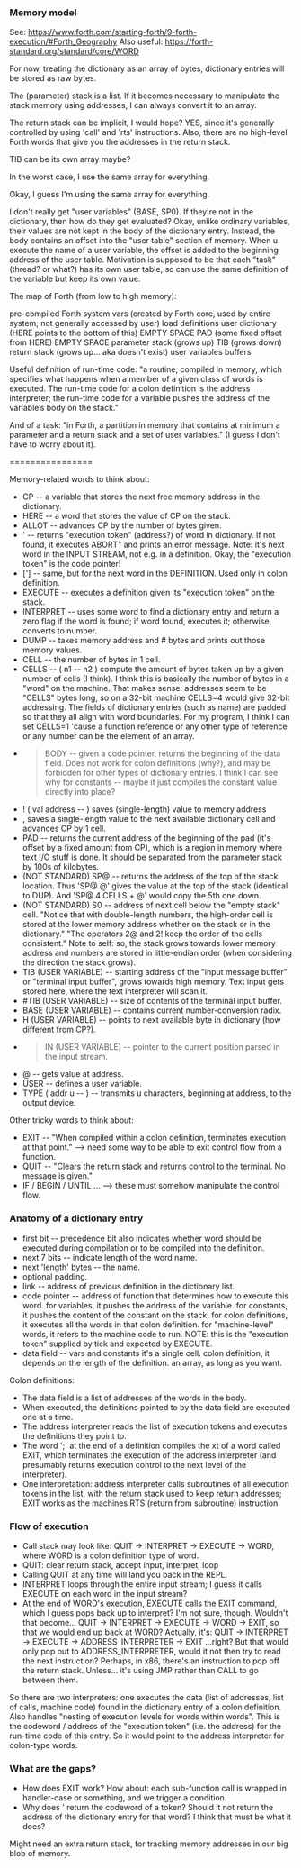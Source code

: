 ### Memory model
See: https://www.forth.com/starting-forth/9-forth-execution/#Forth_Geography
Also useful: https://forth-standard.org/standard/core/WORD

For now, treating the dictionary as an array of bytes, dictionary entries will be stored as raw bytes.

The (parameter) stack is a list. If it becomes necessary to manipulate the stack memory using addresses, I can always convert it to an array.

The return stack can be implicit, I would hope? YES, since it's generally controlled by using 'call' and 'rts' instructions. Also, there are no high-level Forth words that give you the addresses in the return stack.

TIB can be its own array maybe?

In the worst case, I use the same array for everything.

Okay, I guess I'm using the same array for everything.

I don't really get "user variables" (BASE, SP0). If they're not in the dictionary, then how do they get evaluated? Okay, unlike ordinary variables, their values are not kept in the body of the dictionary entry. Instead, the body contains an offset into the "user table" section of memory. When u execute the name of a user variable, the offset is added to the beginning address of the user table. Motivation is supposed to be that each "task" (thread? or what?) has its own user table, so can use the same definition of the variable but keep its own value.

The map of Forth (from low to high memory):

   pre-compiled Forth
   system vars (created by Forth core, used by entire system; not
                generally accessed by user)
   load definitions
   user dictionary (HERE points to the bottom of this)
   EMPTY SPACE
   PAD (some fixed offset from HERE)
   EMPTY SPACE
   parameter stack (grows up)
   TIB (grows down)
   return stack (grows up... aka doesn't exist)
   user variables
   buffers

Useful definition of run-time code: "a routine, compiled in memory, which specifies what happens when a member of a given class of words is executed. The run-time code for a colon definition is the address interpreter; the run-time code for a variable pushes the address of the variable’s body on the stack."

And of a task: "in Forth, a partition in memory that contains at minimum a parameter and a return stack and a set of user variables." (I guess I don't have to worry about it).

================

Memory-related words to think about:
* CP -- a variable that stores the next free memory address in the dictionary.
* HERE -- a word that stores the value of CP on the stack.
* ALLOT -- advances CP by the number of bytes given.
* ' -- returns "execution token" (address?) of word in dictionary. If not found, it executes ABORT" and prints an error message. Note: it's next word in the INPUT STREAM, not e.g. in a definition. Okay, the "execution token" is the code pointer!
* ['] -- same, but for the next word in the DEFINITION. Used only in colon definition.
* EXECUTE -- executes a definition given its "execution token" on the stack.
* INTERPRET -- uses some word to find a dictionary entry and return a zero flag if the word is found; if word found, executes it; otherwise, converts to number.
* DUMP -- takes memory address and # bytes and prints out those memory values.
* CELL -- the number of bytes in 1 cell.
* CELLS -- ( n1 -- n2 ) compute the amount of bytes taken up by a given number of cells (I think).
  I think this is basically the number of bytes in a "word" on the machine. That makes sense: addresses seem to be "CELLS" bytes long, so on a 32-bit machine CELLS=4 would give 32-bit addressing. The fields of dictionary entries (such as name) are padded so that they all align with word boundaries. For my program, I think I can set CELLS=1 'cause a function reference or any other type of reference or any number can be the element of an array.
* >BODY -- given a code pointer, returns the beginning of the data field. Does not work for colon definitions (why?), and may be forbidden for other types of dictionary entries. I think I can see why for constants -- maybe it just compiles the constant value directly into place?
* ! ( val address -- ) saves (single-length) value to memory address
* , saves a single-length value to the next available dictionary cell and advances CP by 1 cell.
* PAD -- returns the current address of the beginning of the pad (it's offset by a fixed amount from CP), which is a region in memory where text I/O stuff is done. It should be separated from the parameter stack by 100s of kilobytes.
* (NOT STANDARD) SP@ -- returns the address of the top of the stack location. Thus 'SP@ @' gives the value at the top of the stack (identical to DUP). And 'SP@ 4 CELLS + @' would copy the 5th one down.
* (NOT STANDARD) S0 -- address of next cell below the "empty stack" cell.
  "Notice that with double-length numbers, the high-order cell is stored at the lower memory address whether on the stack or in the dictionary."
  "The operators 2@ and 2! keep the order of the cells consistent."
  Note to self: so, the stack grows towards lower memory address and numbers are stored in little-endian order (when considering the direction the stack grows).
* TIB (USER VARIABLE) -- starting address of the "input message buffer" or "terminal input buffer", grows towards high memory. Text input gets stored here, where the text interpreter will scan it.
* #TIB (USER VARIABLE) -- size of contents of the terminal input buffer.
* BASE (USER VARIABLE) -- contains current number-conversion radix.
* H (USER VARIABLE) --  points to next available byte in dictionary (how different from CP?).
* >IN (USER VARIABLE) -- pointer to the current position parsed in the input stream.
* @ -- gets value at address.
* USER -- defines a user variable.
* TYPE ( addr u -- ) -- transmits u characters, beginning at address, to the output device.

Other tricky words to think about:
* EXIT -- "When compiled within a colon definition, terminates execution at that point."
  --> need some way to be able to exit control flow from a function.
* QUIT -- "Clears the return stack and returns control to the terminal. No message is given."
* IF / BEGIN / UNTIL ...
  --> these must somehow manipulate the control flow.

### Anatomy of a dictionary entry
- first bit -- precedence bit also indicates whether word should be executed during compilation or to be compiled into the definition.
- next 7 bits -- indicate length of the word name.
- next 'length' bytes -- the name.
- optional padding.
- link -- address of previous definition in the dictionary list.
- code pointer -- address of function that determines how to execute this word.
for variables, it pushes the address of the variable.
for constants, it pushes the content of the constant on the stack.
for colon definitions, it executes all the words in that colon definition.
for "machine-level" words, it refers to the machine code to run.
NOTE: this is the "execution token" supplied by tick and expected by EXECUTE.
- data field -- vars and constants it's a single cell. colon definition, it depends on the length of the definition. an array, as long as you want.

Colon definitions:
- The data field is a list of addresses of the words in the body.
- When executed, the definitions pointed to by the data field are executed one at a time.
- The address interpreter reads the list of execution tokens and executes the definitions they point to.
- The word ';' at the end of a definition compiles the xt of a word called EXIT, which terminates the execution of the address interpreter (and presumably returns execution control to the next level of the interpreter).
- One interpretation: address interpreter calls subroutines of all execution tokens in the list, with the return stack used to keep return addresses; EXIT works as the machines RTS (return from subroutine) instruction.

### Flow of execution
  - Call stack may look like: QUIT -> INTERPRET -> EXECUTE -> WORD, where
    WORD is a colon definition type of word.
  - QUIT: clear return stack, accept input, interpret, loop
  - Calling QUIT at any time will land you back in the REPL.
  - INTERPRET loops through the entire input stream; I guess it calls EXECUTE on each word in the input stream?
  - At the end of WORD's execution, EXECUTE calls the EXIT command, which I guess pops back up to interpret? I'm not sure, though. Wouldn't that become...
       QUIT -> INTERPRET -> EXECUTE -> WORD -> EXIT,
    so that we would end up back at WORD?
    Actually, it's:
       QUIT -> INTERPRET -> EXECUTE -> ADDRESS_INTERPRETER -> EXIT
    ...right? But that would only pop out to ADDRESS_INTERPRETER, would it
    not then try to read the next instruction?
    Perhaps, in x86, there's an instruction to pop off the return stack.
    Unless... it's using JMP rather than CALL to go between them.

So there are two interpreters: one executes the data (list of addresses, list of calls, machine code) found in the dictionary entry of a colon definition. Also handles "nesting of execution levels for words within words". This is the codeword / address of the "execution token" (i.e. the address) for the run-time code of this entry. So it would point to the address interpreter for colon-type words.

### What are the gaps?
- How does EXIT work? How about: each sub-function call is wrapped in handler-case or something, and we trigger a condition.
- Why does ' return the codeword of a token? Should it not return the address of the dictionary entry for that word? I think that must be what it does?

Might need an extra return stack, for tracking memory addresses in our big blob of memory.

